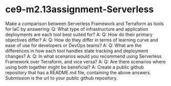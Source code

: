 # ce9-m2.13assignment-Serverless
Make a comparison between Serverless Framework and Terraform as tools for IaC by answering:
Q: What type of infrastructure and application deployments are each tool best suited for?
A: 
Q: How do their primary objectives differ?
A: 
Q: How do they differ in terms of learning curve and ease of use for developers or DevOps teams?
A:
Q: What are the differences in how each tool handles state tracking and deployment changes?
A:
Q: In what scenarios would you recommend using Serverless Framework over Terraform, and vice versa?
A:
Q: Are there scenarios where using both together might be beneficial?
A: 
Create a public github repository that has a README.md file, containing the above answers.
Submission is the url to your public github repository.
